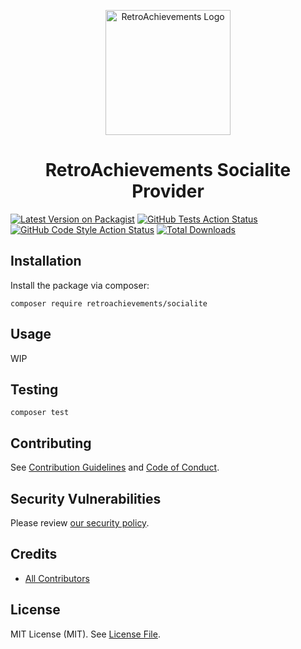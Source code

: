 <p align="center" dir="auto"><a href="https://retroachievements.org" rel="nofollow"><img src="https://raw.githubusercontent.com/RetroAchievements/RAWeb/master/public/assets/images/ra-icon.webp" width="200" alt="RetroAchievements Logo" style="max-width: 100%;"></a></p>
<h1 align="center">RetroAchievements Socialite Provider</h1>

[![Latest Version on Packagist](https://img.shields.io/packagist/v/retroachievements/socialite.svg?style=flat-square)](https://packagist.org/packages/retroachievements/socialite)
[![GitHub Tests Action Status](https://img.shields.io/github/actions/workflow/status/retroachievements/socialite/run-tests.yml?branch=main&label=tests&style=flat-square)](https://github.com/retroachievements/socialite/actions?query=workflow%3Arun-tests+branch%3Amain)
[![GitHub Code Style Action Status](https://img.shields.io/github/actions/workflow/status/retroachievements/socialite/fix-php-code-style-issues.yml?branch=main&label=code%20style&style=flat-square)](https://github.com/retroachievements/socialite/actions?query=workflow%3A"Fix+PHP+code+style+issues"+branch%3Amain)
[![Total Downloads](https://img.shields.io/packagist/dt/retroachievements/socialite.svg?style=flat-square)](https://packagist.org/packages/retroachievements/socialite)

## Installation

Install the package via composer:

```shell
composer require retroachievements/socialite
```

## Usage

WIP

## Testing

```shell
composer test
```

## Contributing

See [Contribution Guidelines](CONTRIBUTING.md) and [Code of Conduct](CODE_OF_CONDUCT.md).

## Security Vulnerabilities

Please review [our security policy](../../security/policy).

## Credits

- [All Contributors](../../contributors)

## License

MIT License (MIT). See [License File](LICENSE.md).
